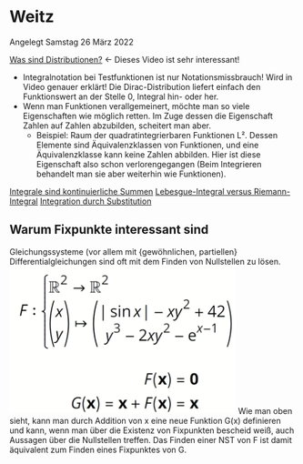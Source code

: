 # Weitz
Angelegt Samstag 26 März 2022

[Was sind Distributionen?](https://www.youtube.com/watch?v=J8Gfq11eBlY) ← Dieses Video ist sehr interessant!

* Integralnotation bei Testfunktionen ist nur Notationsmissbrauch! Wird in Video genauer erklärt! Die Dirac-Distribution liefert einfach den Funktionswert an der Stelle 0, Integral hin- oder her.
* Wenn man Funktionen verallgemeinert, möchte man so viele Eigenschaften wie möglich retten. Im Zuge dessen die Eigenschaft Zahlen auf Zahlen abzubilden, scheitert man aber.
	* Beispiel: Raum der quadratintegrierbaren Funktionen L². Dessen Elemente sind Äquivalenzklassen von Funktionen, und eine Äquivalenzklasse kann keine Zahlen abbilden. Hier ist diese Eigenschaft also schon verlorengegangen (Beim Integrieren behandelt man sie aber weiterhin wie Funktionen).


[Integrale sind kontinuierliche Summen](https://www.youtube.com/watch?v=_GTbrbv4-qk)
[Lebesgue-Integral versus Riemann-Integral](https://www.youtube.com/watch?v=uUkDdz48myo)
[Integration durch Substitution](https://www.youtube.com/watch?v=geJ-36mnZ1I)

Warum Fixpunkte interessant sind
--------------------------------
Gleichungssysteme (vor allem mit {gewöhnlichen, partiellen} Differentialgleichungen sind oft mit dem Finden von Nullstellen zu lösen.
![](./Weitz/pasted_image.png)
Wie man oben sieht, kann man durch Addition von x eine neue Funktion G(x) definieren und kann, wenn man über die Existenz von Fixpunkten bescheid weiß, auch Aussagen über die Nullstellen treffen.
Das Finden einer NST von F ist damit äquivalent zum Finden eines Fixpunktes von G.

